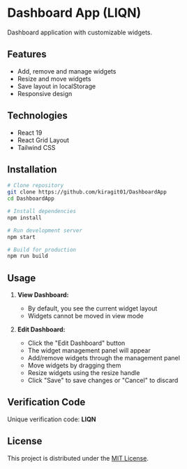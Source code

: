# Dashboard App (LIQN)

Dashboard application with customizable widgets.

## Features

- Add, remove and manage widgets
- Resize and move widgets
- Save layout in localStorage
- Responsive design

## Technologies

- React 19
- React Grid Layout
- Tailwind CSS

## Installation

```bash
# Clone repository
git clone https://github.com/kiragit01/DashboardApp
cd DashboardApp

# Install dependencies
npm install

# Run development server
npm start

# Build for production
npm run build
```

## Usage

1. **View Dashboard:**
   - By default, you see the current widget layout
   - Widgets cannot be moved in view mode

2. **Edit Dashboard:**
   - Click the "Edit Dashboard" button
   - The widget management panel will appear
   - Add/remove widgets through the management panel
   - Move widgets by dragging them
   - Resize widgets using the resize handle
   - Click "Save" to save changes or "Cancel" to discard

## Verification Code

Unique verification code: **LIQN**

## License

This project is distributed under the [MIT License](LICENSE).
